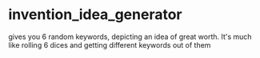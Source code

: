 # invention_idea_generator
gives you 6 random keywords, depicting an idea of great worth. It's much like rolling 6 dices and getting different keywords out of them

